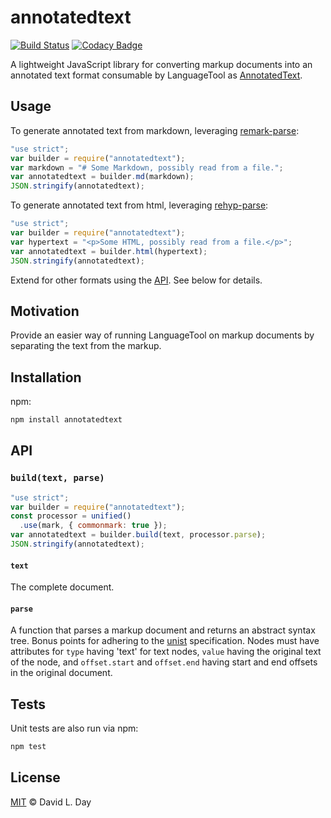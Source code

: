 # annotatedtext

[![Build Status](https://travis-ci.org/prosegrinder/annotatedtext.svg?branch=master)](https://travis-ci.org/prosegrinder/annotatedtext)
[![Codacy Badge](https://api.codacy.com/project/badge/Grade/6358e514e62e477d98469e070535eb24)](https://www.codacy.com/app/ProseGrinder/annotatedtext?utm_source=github.com&amp;utm_medium=referral&amp;utm_content=prosegrinder/annotatedtext&amp;utm_campaign=Badge_Grade)

A lightweight JavaScript library for converting markup documents into an annotated text format
consumable by LanguageTool as [AnnotatedText](https://languagetool.org/development/api/org/languagetool/markup/AnnotatedText.html).

## Usage

To generate annotated text from markdown, leveraging [remark-parse](https://github.com/remarkjs/remark/tree/master/packages/remark-parse):

```js
"use strict";
var builder = require("annotatedtext");
var markdown = "# Some Markdown, possibly read from a file.";
var annotatedtext = builder.md(markdown);
JSON.stringify(annotatedtext);
```

To generate annotated text from html, leveraging [rehyp-parse](https://github.com/rehypejs/rehype/tree/master/packages/rehype-parse):

```js
"use strict";
var builder = require("annotatedtext");
var hypertext = "<p>Some HTML, possibly read from a file.</p>";
var annotatedtext = builder.html(hypertext);
JSON.stringify(annotatedtext);
```

Extend for other formats using the [API](#API). See below for details.

## Motivation

Provide an easier way of running LanguageTool on markup documents by separating the text from the markup.

## Installation

npm:

```sh
npm install annotatedtext
```

## API

### `build(text, parse)`

```js
"use strict";
var builder = require("annotatedtext");
const processor = unified()
  .use(mark, { commonmark: true });
var annotatedtext = builder.build(text, processor.parse);
JSON.stringify(annotatedtext);
```

#### `text`

The complete document.

#### `parse`

A function that parses a markup document and returns an abstract syntax tree.
Bonus points for adhering to the [unist](https://github.com/syntax-tree/unist)
specification. Nodes must have attributes for `type` having 'text' for text nodes,
`value` having the original text of the node, and `offset.start` and `offset.end`
having start and end offsets in the original document.

## Tests

Unit tests are also run via npm:

```sh
npm test
```

## License

[MIT](LICENSE) © David L. Day
